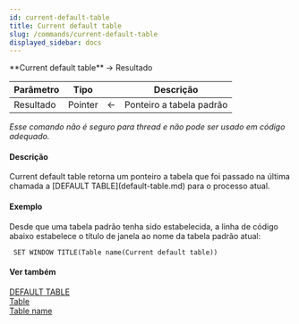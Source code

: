 ```yaml
---
id: current-default-table
title: Current default table
slug: /commands/current-default-table
displayed_sidebar: docs
---
```


<!--REF #_command_.Current default table.Syntax-->**Current default table**  -> Resultado<!-- END REF-->
<!--REF #_command_.Current default table.Params-->
| Parâmetro | Tipo |  | Descrição |
| --- | --- | --- | --- |
| Resultado | Pointer | &#8592; | Ponteiro a tabela padrão |

<!-- END REF-->

*Esse comando não é seguro para thread e não pode ser usado em código adequado.*


#### Descrição 

<!--REF #_command_.Current default table.Summary-->Current default table retorna um ponteiro a tabela que foi passado na última chamada a [DEFAULT TABLE](default-table.md) para o processo atual.<!-- END REF-->

#### Exemplo 

Desde que uma tabela padrão tenha sido estabelecida, a linha de código abaixo estabelece o título de janela ao nome da tabela padrão atual:

```4d
 SET WINDOW TITLE(Table name(Current default table))
```

#### Ver também 

[DEFAULT TABLE](default-table.md)  
[Table](table.md)  
[Table name](table-name.md)  